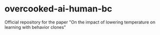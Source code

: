 # overcooked-ai-human-bc
Official repository for the paper "On the impact of lowering temperature on learning with behavior clones"

